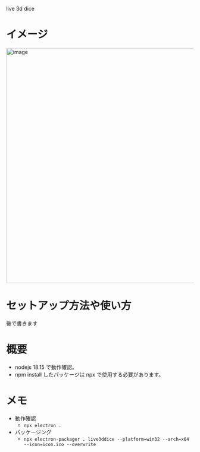 live 3d dice

# イメージ

<img width="1266" height="633" alt="image" src="https://github.com/user-attachments/assets/5084174a-0aa6-4751-a18a-54d4c721ab7a" />

# セットアップ方法や使い方

後で書きます

# 概要
- nodejs 18.15 で動作確認。
- npm install したパッケージは npx で使用する必要があります。

# メモ
- 動作確認
  - ```npx electron .```
- パッケージング
  - ```npx electron-packager . live3ddice --platform=win32 --arch=x64 --icon=icon.ico --overwrite```
